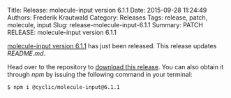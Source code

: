 Title: Release: molecule-input version 6.1.1
Date: 2015-09-28 11:24:49
Authors: Frederik Krautwald
Category: Releases
Tags: release, patch, molecule, input
Slug: release-molecule-input-6.1.1
Summary: PATCH RELEASE: molecule-input version 6.1.1

[molecule-input version 6.1.1][1] has just been released. This release updates
*README.md*.

Head over to the repository to [download this release][1]. You can also obtain it
through *npm* by issuing the following command in your terminal:

```shell
$ npm i @cyclic/molecule-input@6.1.1
```

[1]: https://github.com/CyclicMaterials/molecule-input/releases/tag/v6.1.1

